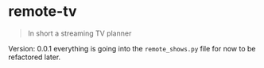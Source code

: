 # remote-tv

>In short a streaming TV planner  

Version: 0.0.1
everything is going into the `remote_shows.py` file for now to be refactored later.



